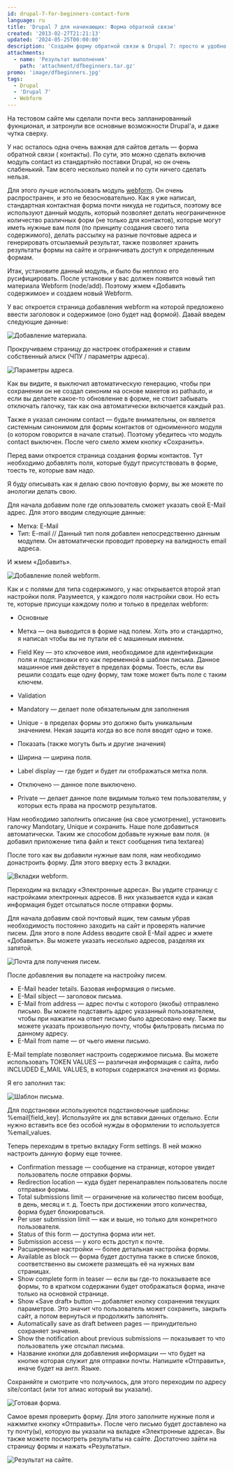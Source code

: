 ```yaml
---
id: drupal-7-for-beginners-contact-form
language: ru
title: 'Drupal 7 для начинающих: Форма обратной связи'
created: '2013-02-27T21:21:13'
updated: '2024-05-25T00:00:00'
description: 'Создаём форму обратной связи в Drupal 7: просто и удобно!'
attachments:
  - name: 'Результат выполнения'
    path: 'attachment/dfbeginners.tar.gz'
promo: 'image/dfbeginners.jpg'
tags:
  - Drupal
  - 'Drupal 7'
  - Webform
---
```


На тестовом сайте мы сделали почти весь запланированный фукнционал, и затронули
все основные возможности Drupal'a, и даже чутка сверху.

У нас осталось одна очень важная для сайтов деталь — форма обратной связи (
контакты). По сути, это можно сделать включив модуль contact из стандартнйо
поставки Drupal, но он очень слабенький. Там всего несколько полей и по сути
ничего сделать нельзя.

Для этого лучше использовать
модуль [webform](http://drupal.org/project/webform). Он очень распространен, и
это не безосновательно. Как я уже написал, стандартная контактная форма почти
никуда не годиться, поэтому все используют данный модуль, который позволяет
делать неограниченное количество различных форм (не только для контактов),
которые могут иметь нужные вам поля (по принципу создания своего типа
содержимого), делать рассылку на разные почтовые адреса и генерировать
отсылаемый результат, также позволяет хранить результаты формы на сайте и
ограничивать доступ к определенным формам.

Итак, установите данный модуль, и было бы неплохо его русифицировать. После
установки у вас должен появится новый тип материала Webform (node/add). Поэтому
жмем «Добавить содержимое» и создаем новый Webform.

У вас откроется страница добавления webform на которой предложено ввести
заголовок и содержимое (оно будет над формой). Давай введем следующие данные:

![Добавление материала.](image/1.png)

Прокручиваем страницу до настроек отображения и ставим собственный алиск (ЧПУ /
параметры адреса).

![Параметры адреса.](image/2.png)

Как вы видите, я выключил автоматическую генерацию, чтобы при сохранении он не
создал синоним на основе макетов из pathauto, и если вы делаете какое-то
обновление в форме, не стоит забывать отключать галочку, так как она
автоматически включается каждый раз.

Также я указал синоним contact — будьте внимательны, он является системным
синонимом для формы контактов от одноименного модуля (о котором говорится в
начале статьи). Поэтому убедитесь что модуль contact выключен. После чего смело
жмем кнопку «Сохранить».

Перед вами откроется страница создания формы контактов. Тут необходимо добавлять
поля, которые будут присутствовать в форме, тоесть те, которые вам надо.

Я буду описывать как я делаю свою почтовую форму, вы же можете по анологии
делать свою.

Для начала добавим поле где опльзователь сможет указать свой E-Mail адрес. Для
этого вводим следующие данные:

- Метка: E-Mail
- Тип: E-mail // Данный тип поля добавлен непосредственно данным модулем. Он
  автоматически проводит проверку на валидность email адреса.

И жмем «Добавить».

![Добавление полей webform.](image/3.png)

Как и с полями для типа содержимого, у нас открывается второй этап настройки
поля. Разумеется, у каждого поля настройки свои. Но есть те, которые присущи
каждому полю и только в пределах webform:

- Основные
- Метка — она выводится в форме над полем. Хоть это и стандартно, я написал
  чтобы вы не путали её с машинным именем.
- Field Key — это ключевое имя, необходимое для идентификации поля и подстановки
  его как переменной в шаблон письма. Данное машинное имя действует в пределах
  формы. Тоесть, если вы решили создать еще одну форму, там тоже может быть поле
  с таким ключем.
- Validation

- Mandatory — делает поле обязательным для заполнения
- Unique - в пределах формы это должно быть уникальным значением. Некая защита
  когда во все поля вводят одно и тоже.
- Показать (также могуть быть и другие значения)

- Ширина — ширина поля.
- Label display — где будет и будет ли отображаться метка поля.
- Отключено — данное поле выключено.
- Private — делает данное поле видимым только тем пользователям, у которых есть
  права на просмотр результатов.

Нам необходимо заполнить описание (на свое усмотрение), установить галочку
Mandotary, Unique и сохранить. Наше поле добавиться автоматически. Таким же
способом добавьте нужные вам поля. (я добавил приложение типа файл и текст
сообщения типа textarea)

После того как вы добавили нужные вам поля, нам необходимо донастроить форму.
Для этого вверху есть 3 вкладки.

![Вкладки webform.](image/4.png)

Переходим на вкладку «Электронные адреса». Вы увдите страницу с настройками
электронных адресов. В них указывается куда и какая информация будет отсылаться
после отправки формы.

Для начала добавим свой почтовый ящик, тем самым убрав необходимость постоянно
заходить на сайт и проверять наличие писем. Для этого в поле Addess вводите свой
E-Mail адрес и жмете «Добавить». Вы можете указать несколько адресов, разделяя
их запятой.

![Почта для получения писем.](image/5.png)

После добавления вы попадете на настройку писем.

- E-Mail header tetails. Базовая информация о письме.
- E-Mail sibject — заголовок письма.
- E-Mail from address — адрес почты с которого (якобы) отправлено письмо. Вы
  можете подставить адрес указанный пользователем, чтобы при нажатии на ответ
  письмо было адресовано ему. Также вы можете указать произвольную почту, чтобы
  фильтровать письма по данному адресу.
- E-Mail from name — от чьего имени письмо.

E-Mail template позволяет настроить содержимое письма. Вы можете использовать
TOKEN VALUES — различная информация с сайта, либо INCLUDED E_MAIL VALUES, в
которых содержатся значения из формы.

Я его заполнил так:

![Шаблон письма.](image/6.jpg)

Для подстановки используеются подстановочные шаблоны: %email[field_key].
Используйте их для вставки данных отдельно. Если нужно вставить все без особой
нужды в оформлении то используется %email_values.

Теперь переходим в третью вкладку Form settings. В ней можно настроить данную
форму еще точнее.

- Confirmation message — сообщение на странице, которое увидет пользователь
  после отправки формы.
- Redirection location — куда будет перенаправлен пользователь после отправки
  формы.
- Total submissions limit — ограничение на количество писем вообще, в день,
  месяц и т. д. Тоесть при достижении этого количества, форма будет
  блокироваться.
- Per user submission limit — как и выше, но только для конкретного
  пользователя.
- Status of this form — доступна форма или нет.
- Submission access — у кого есть доступ к почте.
- Расширенные настройки — более детальная настройка формы.
- Available as block — форма будет доступна также в списке блоков,
  соответственно вы сможете размещать её на нужных вам страницах.
- Show complete form in teaser — если вы где-то показываете все формы, то в
  кратком содержании будет отображаться форма, иначе только на основной
  странице.
- Show «Save draft» button — добавляет кнопку сохранения текущих параметров. Это
  значит что пользователь может сохранить, закрыть сайт, а потом вернуться и
  продолжить заполнять.
- Automatically save as draft between pages — принудительно сохраняет значения.
- Show the notification about previous submissions — показывает то что
  пользователь уже отсылал письма.
- Название кнопки для добавления информации — что будет на кнопке которая служит
  для отправки почты. Напишите «Отправить», иначе будет на англ. Языке.

Сохраняйте и смотрите что получилось, для этого переходим по адресу
site/contact (или тот алиас который вы указали).

![Готовая форма.](image/7.png)

Самое время проверить форму. Для этого заполните нужные поля и нажмитке кнопку
«Отправить». После чего письмо будет доставлено на ту почту(ы), которую вы
указали на вкладке «Электронные адреса». Вы также можете посмотреть результаты
на сайте. Достаточно зайти на страницу формы и нажать «Результаты».

![Результат на сайте.](image/8.png)
